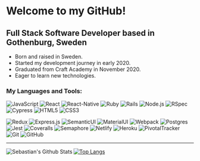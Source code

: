 # Welcome to my GitHub!


## Full Stack Software Developer based in Gothenburg, Sweden

- Born and raised in Sweden.
- Started my development journey in early 2020.
- Graduated from Craft Academy in November 2020.
- Eager to learn new technologies.


### My Languages and Tools:


![JavaScript](https://img.shields.io/badge/-JavaScript-black?style=flat-square&logo=javascript)
![React](https://img.shields.io/badge/-React-black?style=flat-square&logo=react)
![React-Native](https://img.shields.io/badge/react_native%20-%2320232a.svg?&style=flat-square&logo=react-native)
![Ruby](https://img.shields.io/badge/-Ruby-CC342D?style=flat-square&logo=ruby)
![Rails](https://img.shields.io/badge/-Ruby%20on%20Rails-CC0000?style=flat-square&logo=ruby-on-rails)
![Node.js](https://img.shields.io/badge/-Nodejs-black?style=flat-square&logo=Node.js)
![RSpec](https://img.shields.io/badge/-RSpec-red?430098?style=flat-square)
![Cypress](https://img.shields.io/badge/-Cypress-17202C?style=flat-square&logo=cypress)
![HTML5](https://img.shields.io/badge/-HTML5-E34F26?style=flat-square&logo=html5&logoColor=white)
![CSS3](https://img.shields.io/badge/-CSS3-1572B6?style=flat-square&logo=css3)


![Redux](https://img.shields.io/badge/-Redux-764ABC?style=flat-square&logo=redux)
![Express.js](https://img.shields.io/badge/-Express-430098?style=flat-square)
![SemanticUI](https://img.shields.io/badge/-Semantic%20UI-430098?style=flat-square)
![MaterialUI](https://img.shields.io/badge/material%20ui%20-%230081CB.svg?&style=flat-square&logo=materialui)
![Webpack](https://img.shields.io/badge/webpack%20-%238DD6F9.svg?&style=flat-square&logo=webpack)
![Postgres](https://img.shields.io/badge/-PostgreSQL-336791?style=flat-square&logo=postgresql)
![Jest](https://img.shields.io/badge/-Jest-C21325?style=flat-square&logo=jest)
![Coveralls](https://img.shields.io/badge/-Coveralls-3F5767?style=flat-square&logo=coveralls)
![Semaphore](https://img.shields.io/badge/-Semaphore-grey?19A974?style=flat-square&logo=semaphore-ci)
![Netlify](https://img.shields.io/badge/-Netlify-black?00C7B7?style=flat-square&logo=netlify)
![Heroku](https://img.shields.io/badge/-Heroku-430098?style=flat-square&logo=heroku)
![PivotalTracker](https://img.shields.io/badge/-Pivotal%20Tracker-430098?style=flat-square&logo=pivotaltracker)
![Git](https://img.shields.io/badge/-Git-black?style=flat-square&logo=git)
![GitHub](https://img.shields.io/badge/-GitHub-181717?style=flat-square&logo=github)

---

[![Top Langs](https://github-readme-stats.vercel.app/api/top-langs/?username=SebastianN97&layout=compact)](https://github.com/SebastianN97/github-readme-stats)
<img align="left" alt="Sebastian's Github Stats" src="https://github-readme-stats.vercel.app/api?username=SebastianN97&show_icons=true&hide_border=true" />
